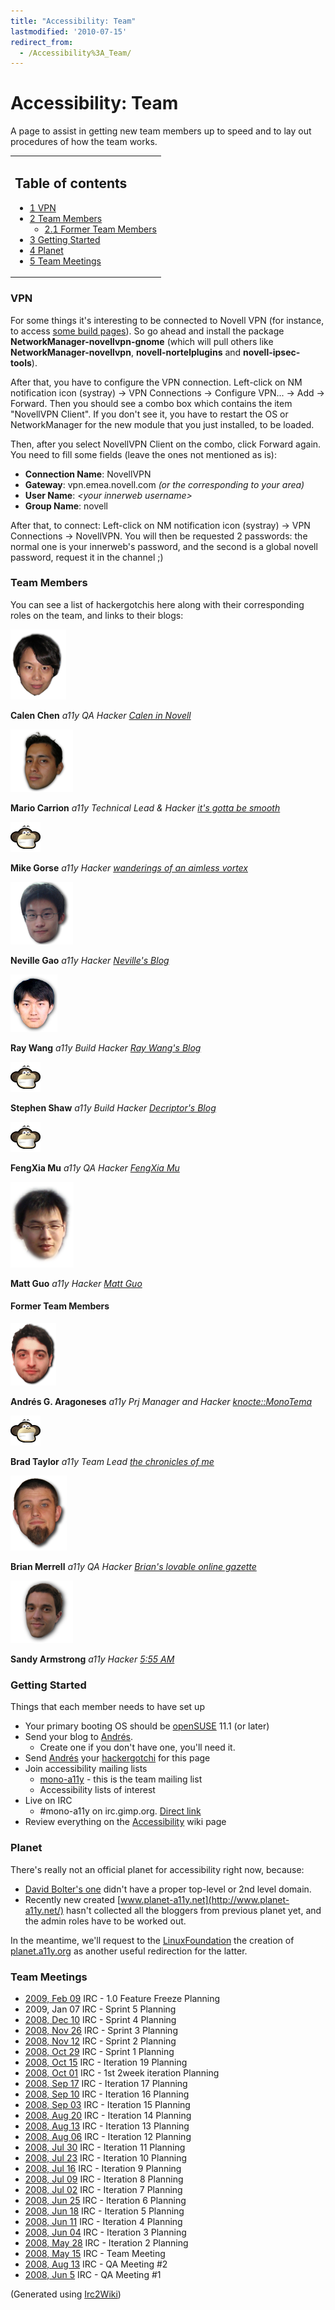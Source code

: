 ```yaml
---
title: "Accessibility: Team"
lastmodified: '2010-07-15'
redirect_from:
  - /Accessibility%3A_Team/
---
```


Accessibility: Team
===================

A page to assist in getting new team members up to speed and to lay out procedures of how the team works.

<table>
<col width="100%" />
<tbody>
<tr class="odd">
<td align="left"><h2>Table of contents</h2>
<ul>
<li><a href="#vpn">1 VPN</a></li>
<li><a href="#team-members">2 Team Members</a>
<ul>
<li><a href="#former-team-members">2.1 Former Team Members</a></li>
</ul></li>
<li><a href="#getting-started">3 Getting Started</a></li>
<li><a href="#planet">4 Planet</a></li>
<li><a href="#team-meetings">5 Team Meetings</a></li>
</ul></td>
</tr>
</tbody>
</table>

### VPN

For some things it's interesting to be connected to Novell VPN (for instance, to access [some build pages](http://build1.sled.lab.novell.com/uia/)). So go ahead and install the package **NetworkManager-novellvpn-gnome** (which will pull others like **NetworkManager-novellvpn**, **novell-nortelplugins** and **novell-ipsec-tools**).

After that, you have to configure the VPN connection. Left-click on NM notification icon (systray) -\> VPN Connections -\> Configure VPN... -\> Add -\> Forward. Then you should see a combo box which contains the item "NovellVPN Client". If you don't see it, you have to restart the OS or NetworkManager for the new module that you just installed, to be loaded.

Then, after you select NovellVPN Client on the combo, click Forward again. You need to fill some fields (leave the ones not mentioned as is):

-   **Connection Name**: NovellVPN
-   **Gateway**: vpn.emea.novell.com *(or the corresponding to your area)*
-   **User Name**: *\<your innerweb username\>*
-   **Group Name**: novell

After that, to connect: Left-click on NM notification icon (systray) -\> VPN Connections -\> NovellVPN. You will then be requested 2 passwords: the normal one is your innerweb's password, and the second is a global novell password, request it in the channel ;)

### Team Members

You can see a list of hackergotchis here along with their corresponding roles on the team, and links to their blogs:

[![Calen.png](/archived/images/5/59/Calen.png)](/archived/images/5/59/Calen.png)

**Calen Chen**
*a11y QA Hacker*
*[Calen in Novell](http://calen-innovell.blogspot.com)*

[![Hackergotchi-mario.png](/archived/images/b/b5/Hackergotchi-mario.png)](/archived/images/b/b5/Hackergotchi-mario.png)

**Mario Carrion**
*a11y Technical Lead & Hacker*
*[it's gotta be smooth](http://blog.carrion.ws/)*

[![None.png](/archived/images/e/e3/None.png)](/archived/images/e/e3/None.png)

**Mike Gorse**
*a11y Hacker*
*[wanderings of an aimless vortex](http://lightvortex.livejournal.com)*

[![Ngao.png](/archived/images/e/e9/Ngao.png)](/archived/images/e/e9/Ngao.png)

**Neville Gao**
*a11y Hacker*
*[Neville's Blog](http://figod.blogspot.com/)*

[![Ray.png](/archived/images/3/34/Ray.png)](/archived/images/3/34/Ray.png)

**Ray Wang**
*a11y Build Hacker*
*[Ray Wang's Blog](http://gnuray.blogspot.com)*

[![None.png](/archived/images/e/e3/None.png)](/archived/images/e/e3/None.png)

**Stephen Shaw**
*a11y Build Hacker*
*[Decriptor's Blog](http://www.decriptor.com)*

[![None.png](/archived/images/e/e3/None.png)](/archived/images/e/e3/None.png)

**FengXia Mu**
*a11y QA Hacker*
*[FengXia Mu](http://fengxiamu.spaces.live.com/)*

[![Matt.png](/archived/images/0/0a/Matt.png)](/archived/images/0/0a/Matt.png)

**Matt Guo**
*a11y Hacker*
*[Matt Guo](http://blog.mattguo.com)*

#### Former Team Members

[![Knocte.png](/archived/images/5/54/Knocte.png)](/archived/images/5/54/Knocte.png)

**Andrés G. Aragoneses**
*a11y Prj Manager and Hacker*
*[knocte::MonoTema](http://knocte.blogspot.com)*

[![None.png](/archived/images/e/e3/None.png)](/archived/images/e/e3/None.png)

**Brad Taylor**
*a11y Team Lead*
*[the chronicles of me](http://brad.getcoded.net)*

[![Bgmerrell0.png](/archived/images/1/17/Bgmerrell0.png)](/archived/images/1/17/Bgmerrell0.png)

**Brian Merrell**
*a11y QA Hacker*
*[Brian's lovable online gazette](http://bgmerrell.blogspot.com)*

[![Sandy.png](/archived/images/4/4e/Sandy.png)](/archived/images/4/4e/Sandy.png)

**Sandy Armstrong**
*a11y Hacker*
*[5:55 AM](http://automorphic.blogspot.com)*

### Getting Started

Things that each member needs to have set up

-   Your primary booting OS should be [openSUSE](http://www.opensuse.org) 11.1 (or later)
-   Send your blog to [Andrés](mailto:aaragoneses@novell.com).
    -   Create one if you don't have one, you'll need it.
-   Send [Andrés](mailto:aaragoneses@novell.com) your [hackergotchi](http://en.wikipedia.org/wiki/Hackergotchi) for this page
-   Join accessibility mailing lists
    -   [mono-a11y](http://forge.novell.com/mailman/listinfo/mono-a11y) - this is the team mailing list
    -   Accessibility lists of interest
-   Live on IRC
    -   \#mono-a11y on irc.gimp.org. [Direct link](irc://irc.gnome.org/mono-a11y)
-   Review everything on the [Accessibility](/Accessibility) wiki page

### Planet

There's really not an official planet for accessibility right now, because:

-   [David Bolter's one](http://aplanet.atrc.utoronto.ca/) didn't have a proper top-level or 2nd level domain.
-   Recently new created [www.planet-a11y.net](http://www.planet-a11y.net/) hasn't collected all the bloggers from previous planet yet, and the admin roles have to be worked out.

In the meantime, we'll request to the [LinuxFoundation](http://www.linuxfoundation.org) the creation of [planet.a11y.org](http://planet.a11y.org) as another useful redirection for the latter.

### Team Meetings

-   [2009, Feb 09](/Accessibility:_Team_Meetings_2009_Feb_09) IRC - 1.0 Feature Freeze Planning
-   2009, Jan 07 IRC - Sprint 5 Planning
-   [2008, Dec 10](/Accessibility:_Team_Meetings_2008_Dec_10) IRC - Sprint 4 Planning
-   [2008, Nov 26](/Accessibility:_Team_Meetings_2008_Nov_26) IRC - Sprint 3 Planning
-   [2008, Nov 12](/Accessibility:_Team_Meetings_2008_Nov_12) IRC - Sprint 2 Planning
-   [2008, Oct 29](/Accessibility:_Team_Meetings_2008_Oct_29) IRC - Sprint 1 Planning
-   [2008, Oct 15](/Accessibility:_Team_Meetings_2008_Oct_15) IRC - Iteration 19 Planning
-   [2008, Oct 01](/Accessibility:_Team_Meetings_2008_Oct_01) IRC - 1st 2week iteration Planning
-   [2008, Sep 17](/Accessibility:_Team_Meetings_2008_Sep_17) IRC - Iteration 17 Planning
-   [2008, Sep 10](/Accessibility:_Team_Meetings_2008_Sep_10) IRC - Iteration 16 Planning
-   [2008, Sep 03](/Accessibility:_Team_Meetings_2008_Sep_03) IRC - Iteration 15 Planning
-   [2008, Aug 20](/Accessibility:_Team_Meetings_2008_Aug_20) IRC - Iteration 14 Planning
-   [2008, Aug 13](/Accessibility:_Team_Meetings_2008_Aug_13) IRC - Iteration 13 Planning
-   [2008, Aug 06](/Accessibility:_Team_Meetings_2008_Aug_06) IRC - Iteration 12 Planning
-   [2008, Jul 30](/Accessibility:_Team_Meetings_2008_Jul_30) IRC - Iteration 11 Planning
-   [2008, Jul 23](/Accessibility:_Team_Meetings_2008_Jul_23) IRC - Iteration 10 Planning
-   [2008, Jul 16](/Accessibility:_Team_Meetings_2008_Jul_16) IRC - Iteration 9 Planning
-   [2008, Jul 09](/Accessibility:_Team_Meetings_2008_Jul_09) IRC - Iteration 8 Planning
-   [2008, Jul 02](/Accessibility:_Team_Meetings_2008_Jul_02) IRC - Iteration 7 Planning
-   [2008, Jun 25](/Accessibility:_Team_Meetings_2008_Jun_25) IRC - Iteration 6 Planning
-   [2008, Jun 18](/Accessibility:_Team_Meetings_2008_Jun_18) IRC - Iteration 5 Planning
-   [2008, Jun 11](/Accessibility:_Team_Meetings_2008_Jun_11) IRC - Iteration 4 Planning
-   [2008, Jun 04](/Accessibility:_Team_Meetings_2008_Jun_04) IRC - Iteration 3 Planning
-   [2008, May 28](/Accessibility:_Team_Meetings_2008_May_28) IRC - Iteration 2 Planning
-   [2008, May 15](/Accessibility:_Team_Meetings_2008_May_15) IRC - Team Meeting
-   [2008, Aug 13](/Accessibility:_QA_Meetings_2008_Aug_13) IRC - QA Meeting #2
-   [2008, Jun 5](/Accessibility:_QA_Meetings_2008_Jun_5) IRC - QA Meeting #1

(Generated using [Irc2Wiki](/Irc2Wiki))

